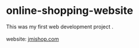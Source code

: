 # online-shopping-website
This was my first web development project .<br><br>
website: [jmishop.com](http://jmishop.epizy.com/)
